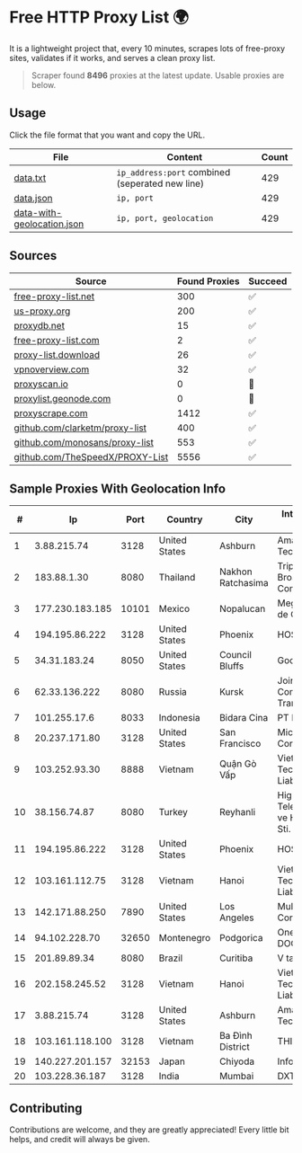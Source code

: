 
# Free HTTP Proxy List 🌍

It is a lightweight project that, every 10 minutes, scrapes lots of free-proxy sites, validates if it works, and serves a clean proxy list.


> Scraper found **8496** proxies at the latest update. Usable proxies are below.

## Usage

Click the file format that you want and copy the URL.


|File|Content|Count|
|----|-------|-----|
|[data.txt](https://raw.githubusercontent.com/themiralay/Proxy-List-World/master/data.txt)|`ip_address:port` combined (seperated new line)|429|
|[data.json](https://raw.githubusercontent.com/themiralay/Proxy-List-World/master/data.json)|`ip, port`|429|
|[data-with-geolocation.json](https://raw.githubusercontent.com/themiralay/Proxy-List-World/master/data-with-geolocation.json)|`ip, port, geolocation`|429|

## Sources

|Source|Found Proxies|Succeed|
|------|-------------|-------|
|[free-proxy-list.net](https://free-proxy-list.net)|300|✅|
|[us-proxy.org](https://www.us-proxy.org)|200|✅|
|[proxydb.net](http://proxydb.net)|15|✅|
|[free-proxy-list.com](https://free-proxy-list.com/?page=&port=&type%5B%5D=http&type%5B%5D=https&up_time=0&search=Search)|2|✅|
|[proxy-list.download](https://www.proxy-list.download/HTTP)|26|✅|
|[vpnoverview.com](https://vpnoverview.com/privacy/anonymous-browsing/free-proxy-servers)|32|✅|
|[proxyscan.io](https://www.proxyscan.io)|0|🚫|
|[proxylist.geonode.com](https://proxylist.geonode.com/api/proxy-list?limit=300&page=1&sort_by=lastChecked&sort_type=desc&protocols=http,https)|0|🚫|
|[proxyscrape.com](https://api.proxyscrape.com/v2/?request=displayproxies&protocol=http&timeout=10000&country=all&ssl=all&anonymity=all)|1412|✅|
|[github.com/clarketm/proxy-list](https://raw.githubusercontent.com/clarketm/proxy-list/master/proxy-list-raw.txt)|400|✅|
|[github.com/monosans/proxy-list](https://raw.githubusercontent.com/monosans/proxy-list/main/proxies/http.txt)|553|✅|
|[github.com/TheSpeedX/PROXY-List](https://raw.githubusercontent.com/TheSpeedX/PROXY-List/master/http.txt)|5556|✅|


## Sample Proxies With Geolocation Info

|#|Ip|Port|Country|City|Internet Service Provider|
|-|--|----|-------|----|-------------------------|
|1|3.88.215.74|3128|United States|Ashburn|Amazon Technologies Inc.|
|2|183.88.1.30|8080|Thailand|Nakhon Ratchasima|Triple T Broadband Public Company Limited|
|3|177.230.183.185|10101|Mexico|Nopalucan|Mega Cable, S.A. de C.V.|
|4|194.195.86.222|3128|United States|Phoenix|HOSTINGER US|
|5|34.31.183.24|8050|United States|Council Bluffs|Google LLC|
|6|62.33.136.222|8080|Russia|Kursk|Joint Stock Company TransTeleCom|
|7|101.255.17.6|8033|Indonesia|Bidara Cina|PT Remala Abadi|
|8|20.237.171.80|3128|United States|San Francisco|Microsoft Corporation|
|9|103.252.93.30|8888|Vietnam|Quận Gò Vấp|Viet Digital Technology Liability Company|
|10|38.156.74.87|8080|Turkey|Reyhanli|High Speed Telekomunikasyon ve Hab. Hiz. Ltd. Sti.|
|11|194.195.86.222|3128|United States|Phoenix|HOSTINGER US|
|12|103.161.112.75|3128|Vietnam|Hanoi|Viet Digital Technology Liability Company|
|13|142.171.88.250|7890|United States|Los Angeles|Multacom Corporation|
|14|94.102.228.70|32650|Montenegro|Podgorica|One Crna Gora DOO|
|15|201.89.89.34|8080|Brazil|Curitiba|V tal|
|16|202.158.245.52|3128|Vietnam|Hanoi|Viet Digital Technology Liability Company|
|17|3.88.215.74|3128|United States|Ashburn|Amazon Technologies Inc.|
|18|103.161.118.100|3128|Vietnam|Ba Đình District|THIENCO|
|19|140.227.201.157|32153|Japan|Chiyoda|InfoSphere|
|20|103.228.36.187|3128|India|Mumbai|DXT|



## Contributing

Contributions are welcome, and they are greatly appreciated! Every
little bit helps, and credit will always be given.

